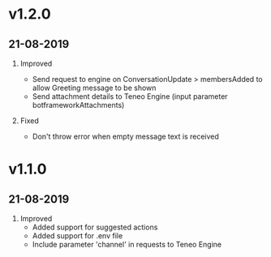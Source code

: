 
# v1.2.0
## 21-08-2019
1. Improved
    * Send request to engine on ConversationUpdate > membersAdded to allow Greeting message to be shown
    * Send attachment details to Teneo Engine (input parameter botframeworkAttachments)

2. Fixed
    * Don't throw error when empty message text is received

# v1.1.0
## 21-08-2019
1. Improved
    * Added support for suggested actions
    * Added support for .env file
    * Include parameter 'channel' in requests to Teneo Engine
